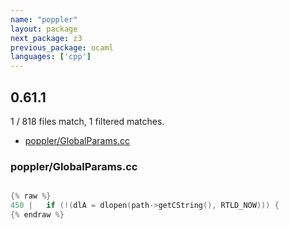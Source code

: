 ```yaml
---
name: "poppler"
layout: package
next_package: z3
previous_package: ocaml
languages: ['cpp']
---
```

## 0.61.1
1 / 818 files match, 1 filtered matches.

 - [poppler/GlobalParams.cc](#popplerglobalparamscc)

### poppler/GlobalParams.cc

```cpp

{% raw %}
450 |   if (!(dlA = dlopen(path->getCString(), RTLD_NOW))) {
{% endraw %}

```